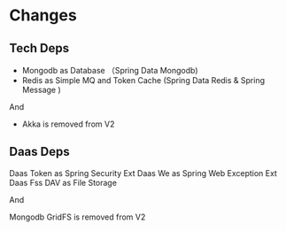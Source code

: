 # Changes

## Tech Deps

* Mongodb as Database （Spring Data Mongodb)
* Redis as Simple MQ and Token Cache (Spring Data Redis & Spring Message )

And

* Akka is removed from V2

## Daas Deps

Daas Token as Spring Security Ext
Daas We as Spring Web Exception Ext
Daas Fss DAV as File Storage

And 

Mongodb GridFS is removed from V2


